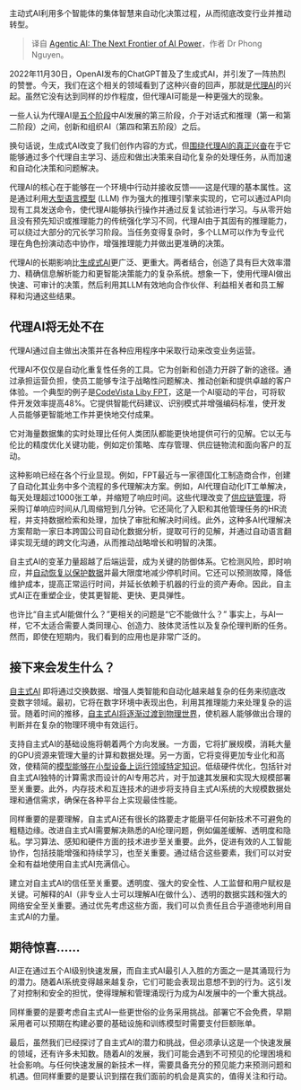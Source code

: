 
<!--
title: Agentic AI：人工智能的下一个前沿
cover: https://cdn.thenewstack.io/media/2025/02/4f09f46a-eric-krull-ejcuhcdfwrs-unsplash-1024x599-copy.png
-->

主动式AI利用多个智能体的集体智慧来自动化决策过程，从而彻底改变行业并推动转型。

> 译自 [Agentic AI: The Next Frontier of AI Power](https://thenewstack.io/agentic-ai-the-next-frontier-of-ai-power/)，作者 Dr Phong Nguyen。

2022年11月30日，OpenAI发布的ChatGPT普及了生成式AI，并引发了一阵热烈的赞誉。今天，我们在这个相关的领域看到了这种兴奋的回声，那就是[代理AI](https://thenewstack.io/agentic-ai-powers-new-harness-devsecops-suite/)的兴起。虽然它没有达到同样的炒作程度，但代理AI可能是一种更强大的现象。

一些人认为代理AI是[五个阶段](https://www.forbes.com/sites/jodiecook/2024/07/16/openais-5-levels-of-super-ai-agi-to-outperform-human-capability/)中AI发展的第三阶段，介于对话式和推理（第一和第二阶段）之间，创新和组织AI（第四和第五阶段）之后。

换句话说，生成式AI改变了我们创作内容的方式，但[围绕代理AI的真正兴奋](https://thenewstack.io/how-to-add-reasoning-to-ai-agents-via-prompt-engineering/)在于它能够通过多个代理自主学习、适应和做出决策来自动化复杂的处理任务，从而加速和自动化决策和问题解决。

代理AI的核心在于能够在一个环境中行动并接收反馈——这是代理的基本属性。这是通过利用[大型语言模型](https://thenewstack.io/freshen-up-llms-with-retrieval-augmented-generation/) (LLM) 作为强大的推理引擎来实现的，它可以通过API向现有工具发送命令，使代理AI能够执行操作并通过反复试验进行学习。与从零开始且没有预先知识或推理能力的传统强化学习不同，代理AI由于其固有的推理能力，可以绕过大部分的冗长学习阶段。当任务变得复杂时，多个LLM可以作为专业代理在角色扮演动态中协作，增强推理能力并做出更准确的决策。


代理AI的长期影响比[生成式AI](https://thenewstack.io/ebooks/generative-ai/)更广泛、更重大。两者结合，创造了具有巨大效率潜力、精确信息解析能力和更智能决策能力的复杂系统。想象一下，使用代理AI做出快速、可审计的决策，然后利用其LLM有效地向合作伙伴、利益相关者和员工解释和沟通这些结果。

## 代理AI将无处不在

代理AI通过自主做出决策并在各种应用程序中采取行动来改变业务运营。

代理AI不仅仅是自动化重复性任务的工具。它为创新和创造力开辟了新的途径。通过承担运营负担，使员工能够专注于战略性问题解决、推动创新和提供卓越的客户体验。一个典型的例子是[CodeVista Liby FPT](https://fptsoftware.com/resource-center/blogs/transforming-software-development-with-generative-ai-how-codevista-is-the-right-companion)，这是一个AI驱动的平台，可将软件开发效率提高48%。它提供智能代码建议、识别模式并增强编码标准，使开发人员能够更智能地工作并更快地交付成果。

它对海量数据集的实时处理比任何人类团队都能更快地提供可行的见解。它以无与伦比的精度优化关键功能，例如定价策略、库存管理、供应链物流和面向客户的互动。

这种影响已经在各个行业显现。例如，FPT最近与一家德国化工制造商合作，创建了自动化其业务中多个流程的多代理解决方案。例如，AI代理自动化IT工单解决，每天处理超过1000张工单，并缩短了响应时间。这些代理改变了[供应链管理](https://thenewstack.io/effective-strategies-for-open-source-supply-chain-management/)，将采购订单响应时间从几周缩短到几分钟。它还简化了入职和其他管理任务的HR流程，并支持数据检索和处理，加快了审批和解决时间线。此外，这种多AI代理解决方案帮助一家日本跨国公司自动化数据分析，提取可行的见解，并通过自动语言翻译实现无缝的跨文化沟通，从而推动战略增长和明智的决策。

自主式AI的变革力量超越了后端运营，成为关键的防御体系。它检测风险，即时响应，并[自动恢复以保护数据](https://thenewstack.io/onehouse-automates-vector-embedding-for-its-data-lakehouse/)并最大限度地减少停机时间。它还可以预测故障，降低维护成本，提高正常运行时间，并延长依赖于机器的行业的资产寿命。因此，自主式AI正在重塑企业，使其更智能、更快、更具弹性。

也许比“自主式AI能做什么？”更相关的问题是“它不能做什么？” 事实上，与AI一样，它不太适合需要人类同理心、创造力、肢体灵活性以及复杂伦理判断的任务。然而，即使在短期内，我们看到的应用也是非常广泛的。

## 接下来会发生什么？

[自主式AI](https://thenewstack.io/agentic-ai-for-enterprises-4-key-benefits-driving-innovation/) 即将通过交换数据、增强人类智能和自动化越来越复杂的任务来彻底改变数字领域。最初，它将在数字环境中表现出色，利用其推理能力来处理复杂的运营。随着时间的推移，[自主式AI将逐渐过渡到物理世界](https://thenewstack.io/integration-of-ai-with-iot-brings-agents-to-physical-world/)，使机器人能够做出合理的判断并在复杂的物理环境中有效运行。

支持自主式AI的基础设施将朝着两个方向发展。一方面，它将扩展规模，消耗大量的GPU资源来管理大量的计算和数据处理。另一方面，它将变得更加专业化和高效，使精简的[模型能够在小型设备上运行领域特定知识](https://thenewstack.io/recurrentgemma-an-open-language-model-for-smaller-devices/)。低级硬件优化，包括针对自主式AI独特的计算需求而设计的AI专用芯片，对于加速其发展和实现大规模部署至关重要。此外，内存技术和互连技术的进步将支持自主式AI系统的大规模数据处理和通信需求，确保在各种平台上实现最佳性能。

同样重要的是要理解，自主式AI还有很长的路要走才能磨平任何新技术不可避免的粗糙边缘。改进自主式AI需要解决熟悉的AI伦理问题，例如偏差缓解、透明度和隐私。学习算法、感知和硬件方面的技术进步至关重要。此外，促进有效的人工智能协作，包括技能增强和持续学习，也至关重要。通过结合这些要素，我们可以对安全和有益地使用自主式AI充满信心。

建立对自主式AI的信任至关重要。透明度、强大的安全性、人工监督和用户赋权是关键。可解释的AI（非专业人士可以理解AI在做什么）、透明的数据实践和强大的网络安全至关重要。通过优先考虑这些方面，我们可以负责任且合乎道德地利用自主式AI的力量。

## 期待惊喜……

AI正在通过五个AI级别快速发展，而自主式AI最引人入胜的方面之一是其涌现行为的潜力。随着AI系统变得越来越复杂，它们可能会表现出意想不到的行为。这引发了对控制和安全的担忧，使得理解和管理涌现行为成为AI发展中的一个重大挑战。

同样重要的是要考虑自主式AI一些更世俗的业务采用挑战。部署它不会免费，早期采用者可以预期在构建必要的基础设施和训练模型时需要支付巨额账单。

最后，虽然我们已经探讨了自主式AI的潜力和挑战，但必须承认这是一个快速发展的领域，还有许多未知数。随着AI的发展，我们可能会遇到不可预见的伦理困境和社会影响。与任何快速发展的新技术一样，需要具备充分的预见能力来预测问题和机遇。但同样重要的是要认识到摆在我们面前的机会是真实的，值得关注和行动。
